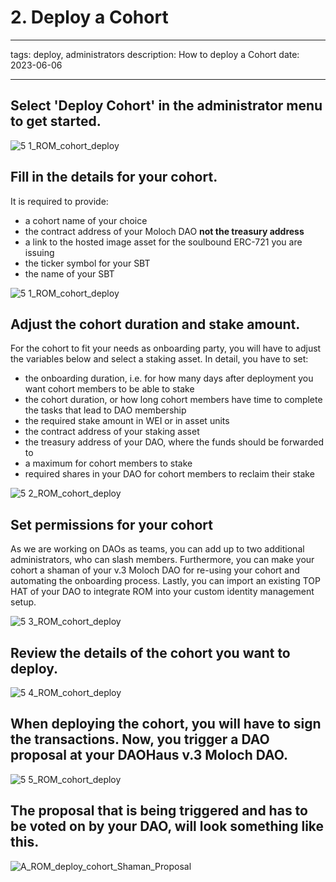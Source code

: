 # 2. Deploy a Cohort
---
tags: deploy, administrators
description: How to deploy a Cohort
date: 2023-06-06

---

## Select 'Deploy Cohort' in the administrator menu to get started.
![5 1_ROM_cohort_deploy](https://github.com/rite-of-moloch/User-Handbook/assets/104435781/64f4c6f4-efe9-4154-ade4-047462c0bc12)

## Fill in the details for your cohort.
It is required to provide:

- a cohort name of your choice
- the contract address of your Moloch DAO **not the treasury address**
- a link to the hosted image asset for the soulbound ERC-721 you are issuing
- the ticker symbol for your SBT
- the name of your SBT

![5 1_ROM_cohort_deploy](https://github.com/rite-of-moloch/User-Handbook/assets/104435781/17611d70-4000-4fea-afce-04f7a85d7b60)

## Adjust the cohort duration and stake amount.

For the cohort to fit your needs as onboarding party, you will have to adjust the variables below and select a staking asset. In detail, you have to set:

- the onboarding duration, i.e. for how many days after deployment you want cohort members to be able to stake
- the cohort duration, or how long cohort members have time to complete the tasks that lead to DAO membership
- the required stake amount in WEI or in asset units
- the contract address of your staking asset
- the treasury address of your DAO, where the funds should be forwarded to
- a maximum for cohort members to stake
- required shares in your DAO for cohort members to reclaim their stake

![5 2_ROM_cohort_deploy](https://github.com/rite-of-moloch/User-Handbook/assets/104435781/9b0d62a3-2b8e-402e-a9c7-ae3c4cde6911)

## Set permissions for your cohort
As we are working on DAOs as teams, you can add up to two additional administrators, who can slash members. Furthermore, you can make your cohort a shaman of your v.3 Moloch DAO for re-using your cohort and automating the onboarding process. Lastly, you can import an existing TOP HAT of your DAO to integrate ROM into your custom identity management setup.

![5 3_ROM_cohort_deploy](https://github.com/rite-of-moloch/User-Handbook/assets/104435781/6a963a4d-1dfe-440e-978c-b2111765e2b8)

## Review the details of the cohort you want to deploy.

![5 4_ROM_cohort_deploy](https://github.com/rite-of-moloch/User-Handbook/assets/104435781/658fdcd1-9f14-44f1-8c11-6f9b1ce4aa23)

## When deploying the cohort, you will have to sign the transactions. Now, you trigger a DAO proposal at your DAOHaus v.3 Moloch DAO.

![5 5_ROM_cohort_deploy](https://github.com/rite-of-moloch/User-Handbook/assets/104435781/ce3ef16e-2e9a-41b0-b87c-4de5270bde01)

## The proposal that is being triggered and has to be voted on by your DAO, will look something like this.

![A_ROM_deploy_cohort_Shaman_Proposal](https://github.com/rite-of-moloch/User-Handbook/assets/104435781/78f75dc0-bb7f-4af5-a559-5e999cbb0c78)




